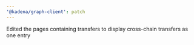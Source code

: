 ```yaml
---
'@kadena/graph-client': patch
---
```


Edited the pages containing transfers to display cross-chain transfers as one
entry
